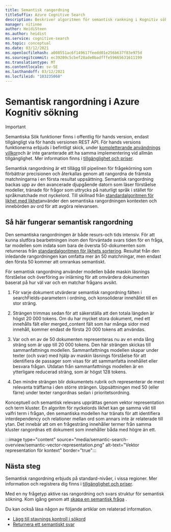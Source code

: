 ```yaml
---
title: Semantisk rangordning
titleSuffix: Azure Cognitive Search
description: Beskriver algoritmen för semantisk rankning i Kognitiv sökning.
manager: nitinme
author: HeidiSteen
ms.author: heidist
ms.service: cognitive-search
ms.topic: conceptual
ms.date: 03/12/2021
ms.openlocfilehash: a008551ac6f149617feedd01e256b637f83e975d
ms.sourcegitcommit: ec39209c5cbef28ade0badfffe59665631611199
ms.translationtype: MT
ms.contentlocale: sv-SE
ms.lasthandoff: 03/12/2021
ms.locfileid: "103235060"
---
```

# <a name="semantic-ranking-in-azure-cognitive-search"></a>Semantisk rangordning i Azure Kognitiv sökning

> [!IMPORTANT]
> Semantiska Sök funktioner finns i offentlig för hands version, endast tillgängligt via för hands versionen REST API. För hands versions funktionerna erbjuds i befintligt skick, under [kompletterande användnings villkor](https://azure.microsoft.com/support/legal/preview-supplemental-terms/)och är inte garanterade att ha samma implementering vid allmän tillgänglighet. Mer information finns i [tillgänglighet och priser](semantic-search-overview.md#availability-and-pricing).

Semantisk rangordning är ett tillägg till pipelinen för frågekörning som förbättrar precisionen och återkallas genom att rangordna de främsta matchningarna i en första resultat uppsättning. Semantisk rangordning backas upp av den avancerade djupgående datorn som läser förståelse modeller, tränade för frågor som uttrycks på naturligt språk i stället för språkmatchade mot nyckelord. Till skillnad från [standardalgoritmen för likhet med likhet](index-ranking-similarity.md)använder den semantiska rangordningen kontexten och innebörden av ord för att avgöra relevansen.

## <a name="how-semantic-ranking-works"></a>Så här fungerar semantisk rangordning

Den semantiska rangordningen är både resurs-och tids intensiv. För att kunna slutföra bearbetningen inom den förväntade svars tiden för en fråga, tar modellen som indata som bara de översta 50-dokumenten som returneras från [standardalgoritmen för likhets sortering](index-ranking-similarity.md). Resultat från den inledande rangordningen kan omfatta mer än 50 matchningar, men endast den första 50 kommer att omrankas semantiskt. 

För semantisk rangordning använder modellen både maskin läsnings förståelse och överföring av inlärning för att omvärdera dokumenten baserat på hur väl var och en matchar frågans avsikt.

1. För varje dokument utvärderar semantisk rangordning fälten i searchFields-parametern i ordning, och konsoliderar innehållet till en stor sträng.

1. Strängen trimmas sedan för att säkerställa att den totala längden är högst 20 000 tokens. Om du har mycket stora dokument, med ett innehålls fält eller merged_content fält som har många sidor med innehåll, kommer endast de första 20 000 tokens att användas.

1. Var och en av de 50 dokumenten representeras nu av en enda lång sträng som är upp till 20 000 tokens. Den här strängen skickas till sammanfattnings modellen. Sammanfattnings modellen skapar under texter (och svar) med hjälp av maskin läsnings förståelse för att identifiera de passager som visas för att sammanfatta innehållet eller besvara frågan. Utdatan från sammanfattnings modellen är en ytterligare reducerad sträng, som är högst 128 tokens.

1. Den mindre strängen blir dokumentets rubrik och representerar de mest relevanta träffarna i den större strängen. Uppsättningen med 50 (eller färre) under texter rangordnas sedan i prioritetsordning. 

Konceptuell och semantisk relevans upprättas genom vektor representation och term kluster. En algoritm för nyckelords likhet kan ge samma vikt till valfri term i frågan, den semantiska modellen har tränats för att identifiera interdependency och relationer mellan ord som annars inte är relaterade till ytan. Det innebär att om en frågesträng innehåller termer från samma kluster rangordnas ett dokument som innehåller båda med högre än ett.

:::image type="content" source="media/semantic-search-overview/semantic-vector-representation.png" alt-text="Vektor representation för kontext" border="true":::

## <a name="next-steps"></a>Nästa steg

Semantisk rangordning erbjuds på standard-nivåer, i vissa regioner. Mer information och registrera dig finns i [tillgänglighet och priser](semantic-search-overview.md#availability-and-pricing).

Med en ny frågetyp aktive ras rangordning och svars struktur för semantisk sökning. Kom igång genom att [skapa en semantisk fråga](semantic-how-to-query-request.md) .

Du kan också läsa någon av följande artiklar om relaterad information.

+ [Lägg till stavnings kontroll i sökord](speller-how-to-add.md)
+ [Returnera ett semantiskt svar](semantic-answers.md)